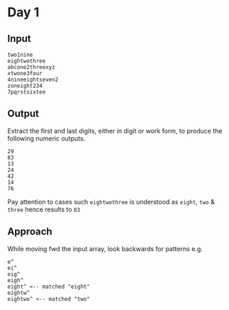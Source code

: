 # Day 1

## Input

    two1nine  
    eightwothree
    abcone2threexyz
    xtwone3four
    4nineeightseven2
    zoneight234
    7pqrstsixtee

## Output
Extract the first and last digits, either in digit or work form, to produce the following numeric outputs. 

    29
    83
    13
    24
    42
    14
    76

Pay attention to cases such `eightwothree` is understood as `eight`, `two` & `three` hence results to `83` 

## Approach
While moving fwd the input array, look backwards for patterns e.g.

    e^
    ei^
    eig^
    eigh^
    eight^ <-- matched "eight"
    eightw^
    eightwo^ <-- matched "two"